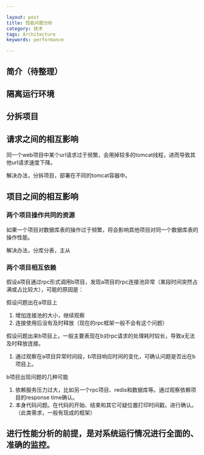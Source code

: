 ```yaml
---

layout: post
title: 性能问题分析
category: 技术
tags: Architecture
keywords: performance

---
```


## 简介（待整理）

## 隔离运行环境


## 分拆项目

## 请求之间的相互影响

同一个web项目中某个url请求过于频繁，会用掉较多的tomcat线程，进而导致其他url请求速度下降。

解决办法，分拆项目，部署在不同的tomcat容器中。

## 项目之间的相互影响

### 两个项目操作共同的资源

如果一个项目对数据库表的操作过于频繁，将会影响其他项目对同一个数据库表的操作性能。

解决办法，分库分表，主从

### 两个项目相互依赖

假设a项目通过rpc形式调用b项目，发现a项目的rpc连接池异常（某段时间突然占满或占比较大），可能的原因是：

假设问题出在a项目上

1. 增加连接池的大小，继续观察
2. 连接使用后没有及时释放（现在的rpc框架一般不会有这个问题）

假设问题出来b项目上，一般主要表现在b对rpc请求的处理耗时较长，导致a无法及时释放连接。

1. 通过观察在a项目异常时间段，b项目响应时间的变化，可确认问题是否出在b项目上。

b项目出现问题的几种可能

1. 依赖服务压力过大，比如另一个rpc项目、redis和数据库等。通过观察依赖项目的response time确认。 
2. 本身代码问题。在代码的开始、结束和其它可疑位置打印时间戳，进行确认。（此类需求，一般有现成的框架）

## 进行性能分析的前提，是对系统运行情况进行全面的、准确的监控。